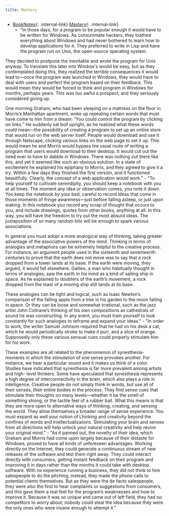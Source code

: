 ```yaml
---
title: Mastery
---
```





- [BookNotes](/booknotes){: .internal-link} [Mastery](/mastery){: .internal-link}
    - "In those days, for a program to be popular enough it 
would have to be written for Windows. As consummate hackers, they loathed 
everything about Windows and had never bothered to learn how to develop 
applications for it. They preferred to write in Lisp and have the program run 
on Unix, the open-source operating system. 

They decided to postpone the inevitable and wrote the program for 
Unix anyway. To translate this later into Window's would be easy, but as they 
contemplated doing this, they realized the terrible consequences it would 
lead to—once the program was launched in Windows, they would have to 
deal with users and perfect the program based on their feedback. This would 
mean they would be forced to think and program in Windows for months, 
perhaps years. This was too awful a prospect, and they seriously considered 
giving up. 

One morning Graham, who had been sleeping on a mattress on the 
floor in Morris’s Manhattan apartment, woke up repealing certain words 
that must have come to him from a dream: “You could control the program 
by clicking on links.” He suddenly sat boll upright, as he realized what these 
words could mean—the possibility of creating a program to set up an online 
store that would run on the web server itself. People would download and 
use it through Netscape, clicking various links on the web page to set it up. 
This would mean he and Morris would bypass tire usual route of writing a 
program that users would download to their desktop. It would cut out the 
need ever to have to dabble in Windows. There was nothing out there like 
this, and yet it seemed like such an obvious solution. In a state of excitement 
he explained his epiphany to Morris, and they agreed to give it a try. Within 
a few days they finished the first version, and it functioned beautifully. 
Clearly, the concept of a web application would work."
    - "To help yourself to cultivate serendipity, you should keep a notebook with you at all times. The moment any idea or observation comes, you note 
it down. You keep the notebook by your bed, careful to record ideas that 
come in those moments of fringe awareness—just before falling asleep, or 
just upon waking. In this notebook you record any scrap of thought that 
occurs to you, and include drawings, quotes from other books, anything at 
all. In this way, you will have the freedom to try out the most absurd ideas. 
The juxtaposition of so many random bits will be enough to spark various 
associations. 

In general you must adopt a more analogical way of thinking, taking 
greater advantage of the associative powers of the mind. Thinking in terms 
of analogies and metaphors can be extremely helpful to the creative process. For instance, an argument people used in the sixteenth and seventeenth 
centuries to prove that the earth does not move was to say that a rock dropped 
from a tower lands at its base. If the earth were moving, they argued, it would 
fall elsewhere. Galileo, a man who habitually thought in terms of analogies, 
saw the earth in his mind as a kind of sailing ship in space. As he explained 
to doubters of the earth’s movement, a rock dropped from the mast of a moving ship still tands at its base. 

These analogies can be tight and logical, such as Isaac Newton’s comparison of the falling apple from a tree in his garden to the moon falling in 
space. Or they can be loose and somewhat irrational, such as the jazz artist 
John Coltrane’s thinking of his own compositions as cathedrals of sound he 
was constructing. In any event, you must train yourself to look constantly 
for such analogies to reframe and expand your ideas."
    - "In order to work, the writer Samuel Johnson required that he had on his desk a cat, which he would periodically stroke to make it purr, and a slice of orange. Supposedly only these various sensual cues could properly stimulate him for his work. 

These examples are all related to the phenomenon of synesthesia- 
moments in which the stimulation of one sense provokes another. For instance, we hear a particular sound and it makes us think of a color. Studies 
have indicated that synesthesia is far more prevalent among artists and high- 
level thinkers. Some have speculated that synesthesia represents a high 
degree of interconnectivity in the brain, which also plays a role in intelligence. Creative people do not simply think in words, but use all of their 
senses, their entire bodies in the process. They find sense cues that stimulate 
their thoughts on many levels—whether it be the smell of something strong, 
or the tactile feel of a rubber ball. What this means is that they are more open 
to alternative ways of thinking, creating, and sensing the world. They allow 
themselves a broader range of sense experience. You must expand as well 
your notion of Lhinking and creativity beyond the confines of words and 
iniellectualizaiions. Stimulating your brain and senses from all directions 
will help unlock your natural creativity and help revive your original mind."
    - "As it panned out, the novelty of their idea, which Graham and Morris 
had come upon largely because of their distaste for Windows, proved to 
have all kinds of unforeseen advantages. Working directly on the Internet, 
they could generate a continuous stream of new releases of the software and 
test them right away. They could interact directly with consumers, getting 
instant feedback on their program and improving it in days rather than the 
months it could take with desktop software. With no experience running a 
business, they did not think to hire salespeople to do the pitching; instead, 
they made the phone calls to potential clients themselves. But as they were 
the de facto salespeople, they were also the first to hear complaints or suggestions from consumers, and this gave them a real feel for the program’s weaknesses and how to improve it. Because it was so unique and came out of left 
field, they had no competitors to worry about; nobody could steal the idea 
because they were the only ones who were insane enough to attempt it."



